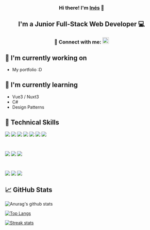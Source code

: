 <!-- <p align="center">
  <a href="inessorzano.com" target="_blank" rel="noreferrer"><img src="" alt="my banner"></a>
</p> -->

<h3 align="center">
Hi there! I'm <a href="https://dev.inessorzano.com/" target="_blank" rel="noreferrer">Inés</a> 👋
</h3>
<h2 align="center">
I'm a Junior Full-Stack Web Developer 💻 
</h2> 
<h3 align="center">  🤝 Connect with me:  <a href="https://www.linkedin.com/in/ines-sorzano-5a2907208/"><img src="https://raw.githubusercontent.com/yushi1007/yushi1007/main/images/linkedin.svg" alt="Yu Shi | LinkedIn" width="21px"/></a> </h4>


## 🔭 I'm currently working on

- My portfolio :D 

## 🌱 I'm currently learning

- Vue3 / Nuxt3
- C#
- Design Patterns

## 💼 Technical Skills

![](https://img.shields.io/badge/Code-Django-informational?style=flat&logo=Django&color=347D39)
![](https://img.shields.io/badge/Code-Python-informational?style=flat&logo=Python&color=1572B6)
![](https://img.shields.io/badge/Code-JavaScript-informational?style=flat&logo=JavaScript&color=F7DF1E)
![](https://img.shields.io/badge/Code-Node-informational?style=flat&logo=NodeJS&color=F7DF1E)
![](https://img.shields.io/badge/Code-HTML5-informational?style=flat&logo=HTML5&color=E34F26)
![](https://img.shields.io/badge/Code-PostgreSQL-informational?style=flat&logo=PostgreSQL&color=336791)
![](https://img.shields.io/badge/Code-SQLite-informational?style=flat&logo=SQLite&color=003B57)

</br>

![](https://img.shields.io/badge/Style-Bootstrap-informational?style=flat&logo=Bootstrap&color=7952B3)
![](https://img.shields.io/badge/Style-TailwindCSS-informational?style=flat&logo=TailwindCSS&color=336791)
![](https://img.shields.io/badge/Style-CSS3-informational?style=flat&logo=CSS3&color=1572B6)


</br>

![](https://img.shields.io/badge/Tools-NPM-informational?style=flat&logo=NPM&color=CB3837)
![](https://img.shields.io/badge/Tools-Git-informational?style=flat&logo=Git&color=F05032)
![](https://img.shields.io/badge/Tools-GitHub-informational?style=flat&logo=GitHub&color=181717)


## 📈 GitHub Stats 

![Anurag's github stats](https://github-profile-trophy.vercel.app/?username=InesSorzano&title=Commits,Repositories&theme=dark_lover&no-frame=true)

[![Top Langs](https://github-readme-stats.vercel.app/api/top-langs/?username=InesSorzano&layout=compact&theme=vision-friendly-dark&hide_border=true)](https://github.com/InesSorzano)

[![Streak stats](http://github-readme-streak-stats.herokuapp.com?user=InesSorzano&theme=dark&background=000000&hide_border=true)](https://github.com/InesSorzano)

<!-- [![Visitors](https://visitor-badge.glitch.me/badge?page_id=InesSorzano.InesSorzano)](https://www.yushi.dev/) -->
